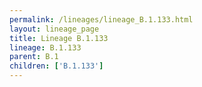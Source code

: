 ```yaml
---
permalink: /lineages/lineage_B.1.133.html
layout: lineage_page
title: Lineage B.1.133
lineage: B.1.133
parent: B.1
children: ['B.1.133']
---
```

